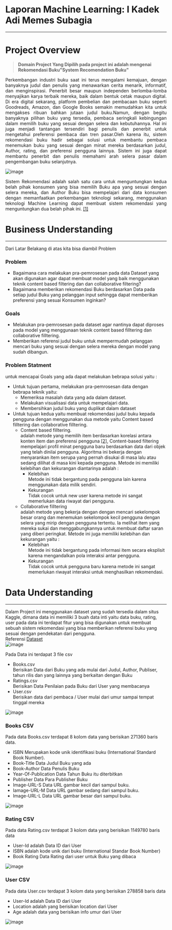 # Laporan Machine Learning: I Kadek Adi Memes Subagia
---  
# Project Overview

> **Domain Project Yang Dipilih pada project ini adalah mengenai Rekomendasi Buku"System Recomendation Buku"**

<p align = "Justify">Perkembangan industri buku saat ini terus mengalami kemajuan, dengan banyaknya judul dan penulis yang menawarkan cerita menarik, informatif, dan menginspirasi. Penerbit besar maupun independen berlomba-lomba menyajikan karya terbaik mereka, baik dalam bentuk cetak maupun digital. Di era digital sekarang, platform pembelian dan pembacaan buku seperti Goodreads, Amazon, dan Google Books semakin memudahkan kita untuk mengakses ribuan bahkan jutaan judul buku.Namun, dengan begitu banyaknya pilihan buku yang tersedia, pembaca seringkali kebingungan dalam memilih buku yang sesuai dengan selera dan kebutuhannya. Hal ini juga menjadi tantangan tersendiri bagi penulis dan penerbit untuk mengetahui preferensi pembaca dan tren pasar.Oleh karena itu, sistem rekomendasi buku hadir sebagai solusi untuk membantu pembaca menemukan buku yang sesuai dengan minat mereka berdasarkan judul, Author, rating, dan preferensi pengguna lainnya. Sistem ini juga dapat membantu penerbit dan penulis memahami arah selera pasar dalam pengembangan buku selanjutnya.</p> 

![image](https://github.com/user-attachments/assets/b41869e7-e053-4868-93f1-4c14ee861dc9)

<p align = "Justify" >Sistem Rekomendasi adalah salah satu cara untuk menguntungkan kedua belah pihak konsumen yang bisa memilih Buku apa yang sesuai dengan selera mereka, dan Author Buku bisa mempelajari dari data konsumen dengan memanfaatkan perkembangan teknologi sekarang, menggunakan teknologi Machine Learning dapat membuat sistem rekomendasi yang menguntungkan dua belah pihak ini. <a href = "https://ejurnal.umri.ac.id/index.php/coscitech/article/view/5131">[1]</a></p> 

# Business Understanding 
--- 
Dari Latar Belakang di atas kita bisa diambil Problem

### Problem
* Bagaimana cara melakukan pra-pemrosesan pada data Dataset yang akan digunakan agar dapat membuat model yang baik menggunakan teknik content based filtering dan dan collaborative filtering?
* Bagaimana memberikan rekomendasi Buku berdasarkan Data pada setiap judul Buku yang pelanggan input sehingga dapat memberikan preferensi yang sesuai Konsumen inginkan?

### Goals
* Melakukan pra-pemrosesan pada dataset agar nantinya dapat diproses pada model yang menggunaan teknik content based filltering dan collaborative filltering.
* Memberikan referensi judul buku untuk mempermudah pelanggan mencari buku yang sesuai dengan selera mereka dengan model yang sudah dibangun.

### Problem Statment
untuk mencapai Goals yang ada dapat melakukan bebrapa solusi yaitu :
* Untuk tujuan pertama, melakukan pra-pemrosesan data dengan bebrapa teknik yaitu:
  * Memeriksa masalah data yang ada dalam dataset.
  * Melakukan visualisasi data untuk mempelajari data.
  * Membersihkan judul buku yang duplikat dalam dataset
* Untuk tujuan kedua yaitu membuat rekomendasi judul buku kepada pengguna dengan menggunakan dua metode yaitu Content based filltering dan collaborative filltering.
  * Content based filltering.
    <br>adalah metode yang memilih item berdasarkan korelasi antara konten item dan preferensi pengguna <a href = "https://users.ics.forth.gr/~potamias/mlnia/paper_6.pdf">[2]</a>, Content-based filtering
    mempelajari profil minat pengguna baru berdasarkan data dari objek yang telah
    dinilai pengguna. Algoritma ini bekerja dengan menyarankan item serupa yang pernah disukai di masa lalu atau sedang dilihat di masa kini kepada pengguna. Metode ini memiliki kelebihan dan kekurangan
    diantarinya adalah :
    * Kelebihan
      <br>Metode ini tidak bergantung pada pengguna lain karena menggunakan data milik sendiri.
    * Kekurangan
      <br>Tidak cocok untuk new user karena metode ini sangat memerlukan data riwayat dari pengguna.
  * Collaborative filltering
    <br>adalah metode yang bekerja dengan dengan mencari sekelompok besar orang dan menemukan sekelompok kecil pengguna dengan selera yang mirip dengan pengguna tertentu. Ia melihat item yang mereka sukai dan
    menggabungkannya untuk membuat daftar saran yang diberi peringkat. Metode ini juga memiliki kelebihan dan kekurangan yaitu :
    * Kelebihan
      <br>Metode ini tidak bergantung pada informasi item secara eksplisit karena mengandalkan pola interaksi antar pengguna.
    * Kekurangan
      <br>Tidak cocok untuk pengguna baru karena metode ini sangat memerlukan riwayat interaksi untuk menghasilkan rekomendasi.

# Data Understanding
--- 
Dalam Project ini menggunakan dataset yang sudah tersedia dalam situs Kaggle, dimana data ini memiliki 3 buah data inti yaitu data buku, rating, user pada data ini terdapat fitur yang bisa digunakan untuk membuat sebuah sistem rekomendasi yang bisa memberikan referensi buku yang sesuai dengan pendekatan dari pengguna. <br>
Referensi [Dataset](https://www.kaggle.com/datasets/arashnic/book-recommendation-dataset/data) <br>
![image](https://github.com/user-attachments/assets/78c5ac7e-629c-4d65-8531-74fc54c7956e)

Pada Data ini terdapat 3 file csv <br>
*   Books.csv <br>
Berisikan Data dari Buku yang ada mulai dari Judul, Author, Publiser, tahun rilis dan yang lainnya yang berkaitan dengan Buku
*   Ratings.csv <br>
Berisikan Data Penilaian pada Buku dari User yang membacanya
*  User.csv <br>
Berisikan data dari pembaca / User mulai dari umur sampai tempat tinggal mereka <br>

![image](https://github.com/user-attachments/assets/bf2a2db6-81d3-409b-9a90-1353737f0957) <br>

### Books CSV
Pada data Books.csv terdapat 8 kolom data yang berisikan 271360 baris data.<br>
- ISBN Merupakan kode unik identifikasi buku (International Standard Book Number).
- Book-Title Data Judul Buku yang ada
- Book-Author Data Penulis Buku
- Year-Of-Publication Data Tahun Buku itu diterbitkan
- Publisher Data Para Publisher Buku
- Image-URL-S Data URL gambar kecil dari sampul buku.
- Iamage-URL-M Data URL gambar sedang dari sampul buku.
- Image-URL-L Data URL gambar besar dari sampul buku.

![image](https://github.com/user-attachments/assets/1b89d1f6-33ee-460a-b7aa-773fb402129d)

### Rating CSV
Pada data Rating.csv terdapat 3 kolom data yang berisikan 1149780 baris data <br>
- User-Id adalah Data ID dari User
- ISBN adalah kode unik dari buku (International Standar Book Number)
- Book Rating Data Rating dari user untuk Buku yang dibaca

![image](https://github.com/user-attachments/assets/fe107921-59a5-4669-b7e0-2daab5967134)

### User CSV
Pada data User.csv terdapat 3 kolom data yang berisikan 278858  baris data <br>
- User-Id adalah Data ID dari User
- Location adalah yang berisikan location dari User
- Age adalah data yang berisikan info umur dari User

![image](https://github.com/user-attachments/assets/558dd8e5-f410-41b8-ba0c-1c7f5c88c1e9)



